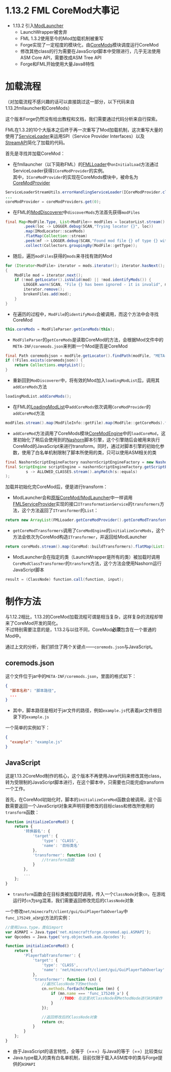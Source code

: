 # 1.13.2 FML CoreMod大事记

* 1.13.2 引入[ModLauncher](https://github.com/cpw/modlauncher)
    * LaunchWrapper被舍弃
    * FML 1.3.2使用至今的Mod加载机制被重写
    * Forge实现了一定程度的模块化，由[CoreMods](https://github.com/MinecraftForge/CoreMods)模块调度运行CoreMod
    * 修改其他class的行为需要在JavaScript脚本中受限进行，几乎无法使用ASM Core API，需要改成ASM Tree API
    * Forge和FML开始使用大量Java8特性

# 加载流程
（对加载流程不感兴趣的话可以直接跳过这一部分，以下代码来自1.13.2fmllauncher和CoreMods）

这个版本Forge仍然没有给出教程和文档，我们需要通过代码分析来自行探索。

FML在1.3.2的10个大版本之后终于再一次重写了Mod加载机制，这次重写大量的使用了[ServiceLoader](https://docs.oracle.com/javase/8/docs/api/java/util/ServiceLoader.html)来运用SPI（Service Provider Interfaces）以及[StreamAPI](https://docs.oracle.com/javase/8/docs/api/java/util/stream/Stream.html)简化了加载的代码。

首先是寻找并加载CoreMod：

* 在fmllauncher（以下简称FML）的[FMLLoader](https://github.com/MinecraftForge/MinecraftForge/blob/1.13.x/src/fmllauncher/java/net/minecraftforge/fml/loading/FMLLoader.java)中`onInitialLoad`方法通过ServiceLoader获得`ICoreModProvider`的实例。  
其中，`ICoreModProvider`的实现在CoreMods模块中，被命名为[CoreModProvider](https://github.com/MinecraftForge/CoreMods/blob/master/src/main/java/net/minecraftforge/coremod/CoreModProvider.java)
```java
ServiceLoaderStreamUtils.errorHandlingServiceLoader(ICoreModProvider.class, serviceConfigurationError -> LOGGER.fatal(CORE, "Failed to load a coremod library, expect problems", serviceConfigurationError)).forEach(coreModProviders::add);
...
coreModProvider = coreModProviders.get(0);
```

* 在FML的[ModDiscoverer](https://github.com/MinecraftForge/MinecraftForge/blob/1.13.x/src/fmllauncher/java/net/minecraftforge/fml/loading/moddiscovery/ModDiscoverer.java)中`discoverMods`方法首先获得`modFiles`
```java
final Map<ModFile.Type, List<ModFile>> modFiles = locatorList.stream()
        .peek(loc -> LOGGER.debug(SCAN,"Trying locator {}", loc))
        .map(IModLocator::scanMods)
        .flatMap(Collection::stream)
        .peek(mf -> LOGGER.debug(SCAN,"Found mod file {} of type {} with locator {}", mf.getFileName(), mf.getType(), mf.getLocator()))
        .collect(Collectors.groupingBy(ModFile::getType));
```

* 随后，遍历`modFiles`获得的`mods`来寻找有效的Mod
```java
for (Iterator<ModFile> iterator = mods.iterator(); iterator.hasNext(); )
{
    ModFile mod = iterator.next();
    if (!mod.getLocator().isValid(mod) || !mod.identifyMods()) {
        LOGGER.warn(SCAN, "File {} has been ignored - it is invalid", mod.getFilePath());
        iterator.remove();
        brokenFiles.add(mod);
    }
}
```

* 在遍历的过程中，`ModFile`的`identifyMods`会被调用，而这个方法中会寻找CoreMod
```java
this.coreMods = ModFileParser.getCoreMods(this);
```

* `ModFileParser`的`getCoreMods`是读取CoreMod的方法，会根据Mod文件中的`META-INF/coremods.json`来判断一个Mod是否是CoreMod
```java
final Path coremodsjson = modFile.getLocator().findPath(modFile, "META-INF", "coremods.json");
if (!Files.exists(coremodsjson)) {
    return Collections.emptyList();
}
```

* 重新回到`ModDiscoverer`中，将有效的Mod加入`loadingModList`后，调用其`addCoreMods`方法
```java
loadingModList.addCoreMods();
```

* 在FML的[LoadingModList](https://github.com/MinecraftForge/MinecraftForge/blob/1.13.x/src/fmllauncher/java/net/minecraftforge/fml/loading/LoadingModList.java)中`addCoreMods`依次调用`CoreModProvider`的`addCoreMod`方法
```java
modFiles.stream().map(ModFileInfo::getFile).map(ModFile::getCoreMods).flatMap(List::stream).forEach(FMLLoader.getCoreModProvider()::addCoreMod);
```

* `addCoreMod`方法调用了CoreMods模块[CoreModEngine](https://github.com/MinecraftForge/CoreMods/blob/master/src/main/java/net/minecraftforge/coremod/CoreModEngine.java)中的`loadCoreMod`，这里初始化了稍后会使用到的[Nashorn](https://docs.oracle.com/javase/8/docs/technotes/guides/scripting/nashorn/toc.html)脚本引擎，这个引擎随后会被用来执行CoreMod的JavaScript来进行transform。同时，通过对脚本引擎的初始化参数，使用了白名单机制限制了脚本所使用的类，只可以使用ASM相关的类
```java
final NashornScriptEngineFactory nashornScriptEngineFactory = new NashornScriptEngineFactory();
final ScriptEngine scriptEngine = nashornScriptEngineFactory.getScriptEngine(
         s -> ALLOWED_CLASSES.stream().anyMatch(s::equals)
);
```

加载并初始化完CoreMod后，便是进行transform：

* ModLauncher会和[原版CoreMod/ModLauncher](#待完成)中一样调用[FMLServiceProvider](https://github.com/MinecraftForge/MinecraftForge/blob/1.13.x/src/fmllauncher/java/net/minecraftforge/fml/loading/FMLServiceProvider.java)实现的接口`ITransformationService`的`transformers`方法，这个方法返回了`ITransformer`的`List`：
```java
return new ArrayList(FMLLoader.getCoreModProvider().getCoreModTransformers());
```

* `getCoreModTransformers`调用了`CoreModEngine`的`initializeCoreMods`，这个方法会依次为CoreMod构造`ITransformer`，并返回给ModLauncher
```java
return coreMods.stream().map(CoreMod::buildTransformers).flatMap(List::stream).collect(Collectors.toList());
```

* ModLauncher会在指定的类（LaunchWrapper是所有的类）被加载时调用`CoreModClassTransformer`的`transform`方法，这个方法会使用Nashorn运行JavaScript脚本
```java
result = (ClassNode) function.call(function, input);
```

# 制作方法

与1.12.2相比，1.13.2的CoreMod加载流程可谓是相当复杂，这样复杂的流程却带来了CoreMod开发的简化。  
不过特别需要注意的是，1.13.2与以往不同，CoreMod**必须**包含在一个普通的Mod中。

通过上文的分析，我们抓住了两个关键点——`coremods.json`与JavaScript。

## coremods.json

这个文件位于jar中的`META-INF/coremods.json`，里面的格式如下：
```json
{
  "脚本名称": "脚本路径",
  ...
}
```
* 其中，脚本路径是相对于jar文件的路径，例如`example.js`代表着jar文件根目录下的`example.js`

一个简单的实例如下：
```json
{
  "example": "example.js"
}
```

## JavaScript

这是1.13.2CoreMod制作的核心，这个版本不再使用Java代码来修改其他class，转为受限制的JavaScript脚本进行，在这个脚本中，只需要也只能完成transform一个工作。

首先，在CoreMod初始化时，脚本的`initializeCoreMod`函数会被调用，这个函数需要返回一个JavaScript对象来声明将要修改的目标class和修改所使用的`transform`函数：
```javascript
function initializeCoreMod() {
    return {
        '转换器名': {
            'target': {
                'type': 'CLASS',
                'name': '目标类名'
            },
            'transformer': function (cn) {
                //transform函数
            }
        },
        ...
    };
}
```
* `transform`函数会在目标类被加载时调用，传入一个`ClassNode`对象`cn`，在游戏运行时`cn`为srg混淆，我们需要返回修改完后的`ClassNode`对象


一个修改`net/minecraft/client/gui/GuiPlayerTabOverlay`中`func_175249_a`(srg)方法的实例：
```javascript
//使用Java.type，类似import
var ASMAPI = Java.type('net.minecraftforge.coremod.api.ASMAPI');
var Opcodes = Java.type('org.objectweb.asm.Opcodes');

function initializeCoreMod() {
    return {
        'PlayerTabTransformer': {
            'target': {
                'type': 'CLASS',
                'name': 'net/minecraft/client/gui/GuiPlayerTabOverlay'
            },
            'transformer': function (cn) {
                //遍历ClassNode下的methods
                cn.methods.forEach(function (mn) {
                    if (mn.name === 'func_175249_a') {
                        //TODO: 在这里对ClassNode和MethodNode进行ASM操作
                    }
                });

                //返回修改后的ClassNode对象
                return cn;
            }
        }
    };
}
```
* 由于JavaScript的语言特性，全等于（===）与Java的等于（==）比较类似
* Java.type载入的类有白名单机制，目前仅限于载入ASM库中的类与Forge提供的`ASMAPI`
